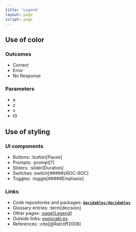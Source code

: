 ```yaml
---
title: 'Legend'
layout: page
script: page
---
```


## Use of color

### Outcomes

<ul class="dec-legend">
  <li class="correct">
    <span class="key correct">Correct</span>
  </li>
  <li class="error">
    <span class="key error">Error</span>
  </li>
  <li class="nr">
    <span class="key noresponse">No Response</span>
  </li>
</ul>

### Parameters

<ul class="dec-legend">
  <li class="a">
    <span class="key a">a</span>
  </li>
  <li class="z">
    <span class="key z">z</span>
  </li>
  <li class="v">
    <span class="key v">v</span>
  </li>
  <li class="t0">
    <span class="key t0">t0</span>
  </li>
</ul>

## Use of styling

### UI components

- Buttons: :button[Pause]
- Prompts: :prompt[?]
- Sliders: :slider[Duration]
- Switches :switch[#####<span class="math-var">z</span>ROC-ROC]
- Toggles: :toggle[#####Emphasis]

### Links

- Code repositories and packages:
  [**`decidables/decidables`**](https://github.com/decidables/decidables)
- Glossary entries: :term[decision]
- Other pages: [:page[Legend]](legend.html)
- Outside links: [explorabl.es](https://explorabl.es/)
- References: :cite[@Ratcliff2008]
